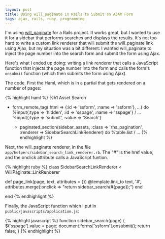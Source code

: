 ```yaml
---
layout: post
title: Using will_paginate in Rails to Submit an AJAX Form
tags: ajax, rails, ruby, programming
---
```


I'm using [will_paginate](http://wiki.github.com/mislav/will_paginate) for a
Rails project. It works great, but I wanted to use it for a sidebar that
performs searches and displays the results. It's not too hard to write a
custom link renderer that will submit the will\_paginate link using Ajax, but
my situation was a bit different: I wanted will_paginate to inject the page
number into the search form and submit the form using Ajax.

Here's what I ended up doing: writing a link renderer that calls a
JavaScript function that injects the page number into the form and calls the
form's `onsubmit` function (which then submits the form using Ajax).

The code. First the Haml, which is in a partial that gets rendered on a
number of pages:

    
{% highlight haml %}
%h1 Asset Search
- form_remote_tag(:html => {:id => 'ssform', :name => 'ssform'}, ...) do
  %input{:type => 'hidden', :id => 'sspage', :name => 'sspage'}
  / ...
  %input{:type => 'submit', :value => 'Search'}

  - paginated_section(sidebar_assets, :class => 'rhs_pagination', :renderer => SidebarSearchLinkRenderer) do
    %table.list
    / ...
{% endhighlight %}

Next, the will_paginate renderer, in the file
`app/helpers/sidebar_search_link_renderer.rb`. The "#" is the href value,
and the onclick attribute calls a JavaScript funtion.

{% highlight ruby %}
class SidebarSearchLinkRenderer < WillPaginate::LinkRenderer

  def page_link(page, text, attributes = {})
    @template.link_to text, '#', attributes.merge(:onclick => "return sidebar_search(#{page});")
  end

end
{% endhighlight %}

Finally, the JavaScript function which I put in
`public/javascripts/application.js`:

{% highlight javascript %}
function sidebar_search(page) {
  $('sspage').value = page;
  document.forms['ssform'].onsubmit();
  return false;
}
{% endhighlight %}
